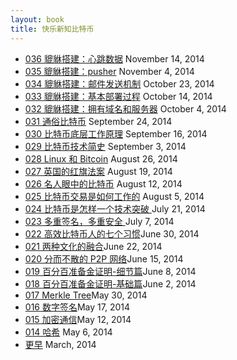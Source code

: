 ```yaml
---
layout: book
title: 快乐新知比特币
---
```


<ul class="listing">
  <li>
    <a href="036_peatio_ticker.html">036 貔貅搭建：心跳数据</a><span> November 14, 2014</span>
  </li>
  <li>
    <a href="035_peatio_pusher.html">035 貔貅搭建：pusher</a><span> November 4, 2014</span>
  </li>
  <li>
    <a href="034_peatio_async_mailer.html">034 貔貅搭建：邮件发送机制</a><span> October 23, 2014</span>
  </li>
  <li>
    <a href="033_peatio_deploy.html">033 貔貅搭建：基本部署过程</a><span> October 14, 2014</span>
  </li>
  <li>
    <a href="032_peatio_vps.html">032 貔貅搭建：拥有域名和服务器</a><span> October 4, 2014</span>
  </li>
  <li>
    <a href="031_essence.html">031 通俗比特币</a><span> September 24, 2014</span>
  </li>
  <li>
    <a href="030_under_hood.html">030 比特币底层工作原理</a><span> September 16, 2014</span>
  </li>
  <li>
    <a href="029_andreas_history.html">029 比特币技术简史</a><span> September 3, 2014</span>
  </li>
  <li>
    <a href="028_andreas_linux.html">028 Linux 和 Bitcoin</a><span> August 26, 2014</span>
  </li>
  <li>
    <a href="027_andreas_red_flag_act.html">027 英国的红旗法案</a><span> August 19, 2014</span>
  </li>
  <li>
    <a href="026_celebrity.html">026 名人眼中的比特币</a><span> August 12, 2014</span>
  </li>
  <li>
    <a href="025_how_tx_work.html">025 比特币交易是如何工作的</a><span> August 5, 2014</span>
  </li>
  <li>
    <a href="024_breakthrough.html">024 比特币是怎样一个技术突破 </a><span>July 21, 2014</span>
  </li>
  <li>
    <a href="023_multi_sig.html">023 多重签名，多重安全 </a><span>July 7, 2014</span>
  </li>
  <li>
    <a href="022_seven_habits.html">022 高效比特币人的七个习惯</a><span>June
30, 2014</span>
  </li>
  <li>
    <a href="021_two_cultures.html">021 两种文化的融合</a><span>June 22, 2014</span>
  </li>
  <li>
    <a href="020_p2p.html">020 分而不散的 P2P 网络</a><span>June 15, 2014</span>
  </li>
  <li>
    <a href="019_proof_of_reserve_2nd.html">019 百分百准备金证明-细节篇</a><span>June 8, 2014</span>
  </li>
  <li>
    <a href="018_proof_of_reserve.html">018 百分百准备金证明-基础篇</a><span>June 2, 2014</span>
  </li>
  <li>
   <a href="017_merkle_tree.html">017 Merkle Tree</a><span>May 30, 2014</span>
  </li>
  <li>
    <a href="016_digi_sig.html">016 数字签名</a><span>May 17, 2014</span>
  </li>
  <li>
    <a href="015_crypto.html">015 加密通信</a><span>May 12, 2014</span>
  </li>
  <li>
    <a href="014_hash.html">014 哈希</a> <span>May 6, 2014</span>
  </li>
  <li>
    <a href="https://www.8btc.com/video/list?cat_id=593">更早</a> <span>March, 2014</span>
  </li>
</ul>
